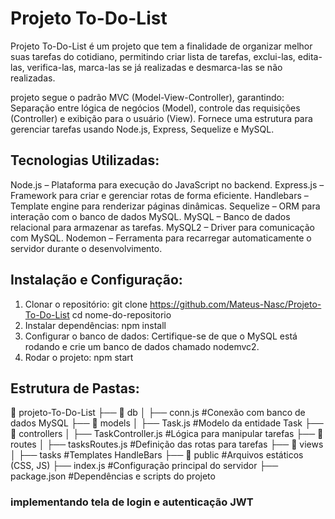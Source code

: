 # Projeto To-Do-List

Projeto To-Do-List é um projeto que tem a finalidade de organizar melhor suas tarefas do cotidiano, permitindo criar lista de tarefas, exclui-las, edita-las, verifica-las, marca-las se já realizadas e desmarca-las se não realizadas.

projeto segue o padrão MVC (Model-View-Controller), garantindo: Separação entre lógica de negócios (Model), controle das requisições (Controller) e exibição para o usuário (View). Fornece uma estrutura 
para gerenciar tarefas usando Node.js, Express, Sequelize e MySQL.

## Tecnologias Utilizadas:
Node.js – Plataforma para execução do JavaScript no backend.
Express.js – Framework para criar e gerenciar rotas de forma eficiente.
Handlebars – Template engine para renderizar páginas dinâmicas.
Sequelize – ORM para interação com o banco de dados MySQL.
MySQL – Banco de dados relacional para armazenar as tarefas.
MySQL2 – Driver para comunicação com MySQL.
Nodemon – Ferramenta para recarregar automaticamente o servidor durante o desenvolvimento.

## Instalação e Configuração:
1. Clonar o repositório:
git clone <https://github.com/Mateus-Nasc/Projeto-To-Do-List>
cd nome-do-repositorio
2. Instalar dependências:
npm install
3. Configurar o banco de dados:
Certifique-se de que o MySQL está rodando e crie um banco de
dados chamado nodemvc2.
4. Rodar o projeto:
npm start

## Estrutura de Pastas:
📂 projeto-To-Do-List
├── 📂 db
│ ├── conn.js  #Conexão com banco de dados MySQL
├── 📂 models
│ ├── Task.js  #Modelo da entidade Task
├── 📂 controllers
│ ├── TaskController.js  #Lógica para manipular tarefas
├── 📂 routes
│ ├── tasksRoutes.js  #Definição das rotas para tarefas
├── 📂 views
│ ├── tasks  #Templates HandleBars
├── 📂 public  #Arquivos estáticos (CSS, JS)
├── index.js  #Configuração principal do servidor
├── package.json  #Dependências e scripts do projeto

### implementando tela de login e autenticação JWT
